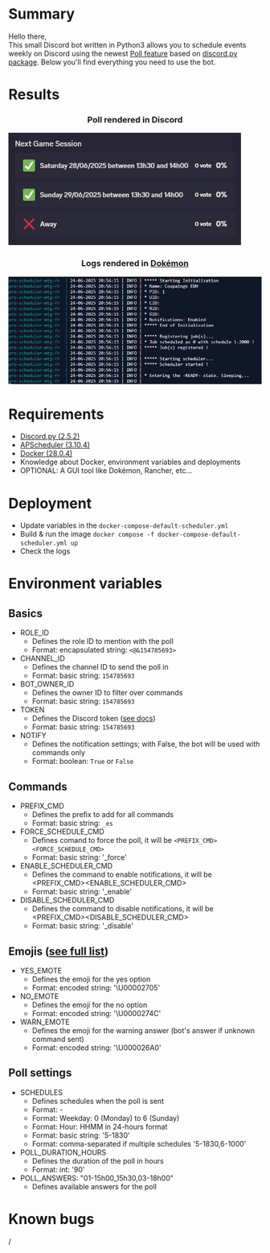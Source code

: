 # Summary
Hello there,<br>
This small Discord bot written in Python3 allows you to schedule events weekly on Discord using the newest [Poll feature](https://discordpy.readthedocs.io/en/latest/api.html?highlight=poll#poll) based on [discord.py package](https://pypi.org/project/discord.py/).
Below you'll find everything you need to use the bot.

# Results
### <p align="center">Poll rendered in Discord</p>
![Rendered](_samples/ui_rendered.png)<br>
### <p align="center">Logs rendered in [Dokémon](https://github.com/productiveops/dokemon)</p>
![Rendered](_samples/logs_rendered.png)<br>

# Requirements
* [Discord.py (2.5.2)](https://pypi.org/project/discord.py/)
* [APScheduler (3.10.4)](https://pypi.org/project/APScheduler/)
* [Docker (28.0.4)](https://docs.docker.com/)
* Knowledge about Docker, environment variables and deployments
* OPTIONAL: A GUI tool like Dokémon, Rancher, etc...

# Deployment
* Update variables in the ```docker-compose-default-scheduler.yml```
* Build & run the image ```docker compose -f docker-compose-default-scheduler.yml up```
* Check the logs

# Environment variables
## Basics
* ROLE_ID
    - Defines the role ID to mention with the poll
    - Format: encapsulated string: ```<@&154785693>```
* CHANNEL_ID
    - Defines the channel ID to send the poll in
    - Format: basic string: ```154785693```
* BOT_OWNER_ID
    - Defines the owner ID to filter over commands
    - Format: basic string: ```154785693```
* TOKEN
    - Defines the Discord token ([see docs](https://discord.com/developers))
    - Format: basic string: ```154785693```
* NOTIFY
    - Defines the notification settings; with False, the bot will be used with commands only
    - Format: boolean: ```True``` or ```False```
## Commands
* PREFIX_CMD
    - Defines the prefix to add for all commands
    - Format: basic string: ```_es```
* FORCE_SCHEDULE_CMD
    - Defines comand to force the poll, it will be ```<PREFIX_CMD><FORCE_SCHEDULE_CMD>```
    - Format: basic string: '_force'
* ENABLE_SCHEDULER_CMD
    - Defines the command to enable notifications, it will be <PREFIX_CMD><ENABLE_SCHEDULER_CMD>
    - Format: basic string: '_enable'
* DISABLE_SCHEDULER_CMD
    - Defines the command to disable notifications, it will be <PREFIX_CMD><DISABLE_SCHEDULER_CMD>
    - Format: basic string: '_disable'
## Emojis ([see full list](https://www.prosettings.com/emoji-list/))
* YES_EMOTE
    - Defines the emoji for the yes option
    - Format: encoded string: '\U00002705'
* NO_EMOTE
    - Defines the emoji for the no option
    - Format: encoded string: '\U0000274C'
* WARN_EMOTE
    - Defines the emoji for the warning answer (bot's answer if unknown command sent)
    - Format: encoded string: '\U000026A0'
## Poll settings
* SCHEDULES
    - Defines schedules when the poll is sent
    - Format: <WEEKDAY>-<HOUR>
    - Format: Weekday: 0 (Monday) to 6 (Sunday)
    - Format: Hour: HHMM in 24-hours format
    - Format: basic string: '5-1830'
    - Format: comma-separated if multiple schedules '5-1830,6-1000'
* POLL_DURATION_HOURS
    - Defines the duration of the poll in hours
    - Format: int: '90'
* POLL_ANSWERS: "01-15h00_15h30,03-18h00"
    - Defines available answers for the poll 

# Known bugs
/
